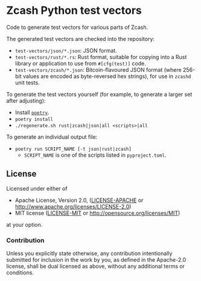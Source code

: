 # Zcash Python test vectors

Code to generate test vectors for various parts of Zcash.

The generated test vectors are checked into the repository:

- `test-vectors/json/*.json`: JSON format.
- `test-vectors/rust/*.rs`: Rust format, suitable for copying into a Rust library or
  application to use from `#[cfg(test)]` code.
- `test-vectors/zcash/*.json`: Bitcoin-flavoured JSON format (where 256-bit values are
  encoded as byte-reversed hex strings), for use in `zcashd` unit tests.

To generate the test vectors yourself (for example, to generate a larger set
after adjusting):

- Install [`poetry`](https://python-poetry.org/).
- `poetry install`
- `./regenerate.sh rust|zcash|json|all <scripts>|all`

To generate an individual output file:

- `poetry run SCRIPT_NAME [-t json|rust|zcash]`
  - `SCRIPT_NAME` is one of the scripts listed in `pyproject.toml`.

## License

Licensed under either of

 * Apache License, Version 2.0, ([LICENSE-APACHE](LICENSE-APACHE) or http://www.apache.org/licenses/LICENSE-2.0)
 * MIT license ([LICENSE-MIT](LICENSE-MIT) or http://opensource.org/licenses/MIT)

at your option.

### Contribution

Unless you explicitly state otherwise, any contribution intentionally
submitted for inclusion in the work by you, as defined in the Apache-2.0
license, shall be dual licensed as above, without any additional terms or
conditions.
